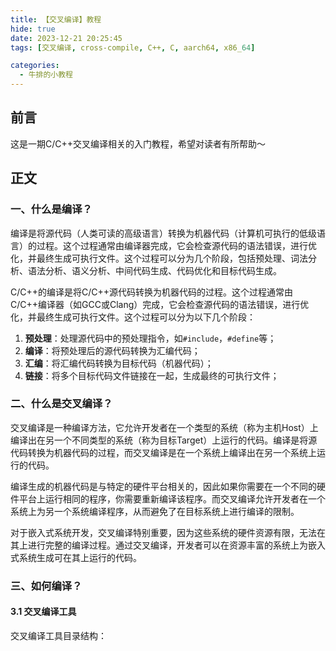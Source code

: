 ```yaml
---
title: 【交叉编译】教程
hide: true
date: 2023-12-21 20:25:45
tags: [交叉编译, cross-compile, C++, C, aarch64, x86_64]

categories: 
  - 牛排的小教程
---
```


## 前言

这是一期C/C++交叉编译相关的入门教程，希望对读者有所帮助～

<!-- more -->

## 正文

### 一、什么是编译？

编译是将源代码（人类可读的高级语言）转换为机器代码（计算机可执行的低级语言）的过程。这个过程通常由编译器完成，它会检查源代码的语法错误，进行优化，并最终生成可执行文件。这个过程可以分为几个阶段，包括预处理、词法分析、语法分析、语义分析、中间代码生成、代码优化和目标代码生成。

C/C++的编译是将C/C++源代码转换为机器代码的过程。这个过程通常由C/C++编译器（如GCC或Clang）完成，它会检查源代码的语法错误，进行优化，并最终生成可执行文件。这个过程可以分为以下几个阶段：

1. **预处理**：处理源代码中的预处理指令，如`#include`，`#define`等；
2. **编译**：将预处理后的源代码转换为汇编代码；
3. **汇编**：将汇编代码转换为目标代码（机器代码）；
4. **链接**：将多个目标代码文件链接在一起，生成最终的可执行文件；

### 二、什么是交叉编译？

交叉编译是一种编译方法，它允许开发者在一个类型的系统（称为主机Host）上编译出在另一个不同类型的系统（称为目标Target）上运行的代码。编译是将源代码转换为机器代码的过程，而交叉编译是在一个系统上编译出在另一个系统上运行的代码。

编译生成的机器代码是与特定的硬件平台相关的，因此如果你需要在一个不同的硬件平台上运行相同的程序，你需要重新编译该程序。而交叉编译允许开发者在一个系统上为另一个系统编译程序，从而避免了在目标系统上进行编译的限制。

对于嵌入式系统开发，交叉编译特别重要，因为这些系统的硬件资源有限，无法在其上进行完整的编译过程。通过交叉编译，开发者可以在资源丰富的系统上为嵌入式系统生成可在其上运行的代码。

### 三、如何编译？

#### 3.1 交叉编译工具

交叉编译工具目录结构：

```
```

